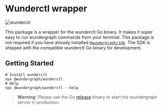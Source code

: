 # Wunderctl wrapper

![wunderctl](https://img.shields.io/npm/v/@wundergraph/wunderctl.svg)

This package is a wrapper for the wunderctl Go binary. It makes it super easy to run wundergraph commands from your terminal.
This package is not required if you have already installed [`@wundergraph/sdk`](https://github.com/wundergraph/wundergraph/tree/main/packages/sdk). The SDK is shipped with the compatible wunderctl Go binary for development.

## Getting Started

```shell
# Install wunderctl
npx @wundergraph/wunderctl
# Help
npx @wundergraph/wunderctl --help
```

> **Warning**: Please use the Go [release](https://github.com/wundergraph/wundergraph/releases) binary to start the wundergraph server in production.
